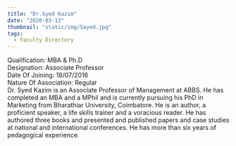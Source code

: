 ```yaml
---
title: "Dr.Syed Kazim"
date: "2020-03-13"
thumbnail: "static/img/Sayed.jpg"
tags:
  - Faculty Directory
---
```


Qualification: MBA & Ph.D  
Designation: Associate Professor  
Date Of Joining: 18/07/2016  
Nature Of Association: Regular  
Dr. Syed Kazim is an Associate Professor of Management at ABBS. He has completed an MBA and a MPhil and is currently pursuing his PhD in Marketing from Bharathiar University, Coimbatore. He is an author, a proficient speaker, a life skills trainer and a voracious reader. He has authored three books and presented and published papers and case studies at national and international conferences. He has more than six years of pedagogical experience.
